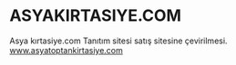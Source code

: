 # ASYAKIRTASIYE.COM
Asya kırtasiye.com Tanıtım sitesi satış sitesine çevirilmesi.
www.asyatoptankirtasiye.com

